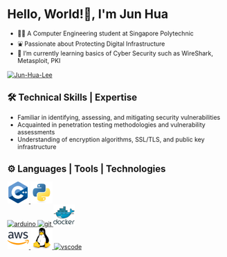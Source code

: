# Hello, World!👋, I'm Jun Hua

* 👨‍💻 A Computer Engineering student at Singapore Polytechnic
* ⛲ Passionate about Protecting Digital Infrastructure 
* 🌱 I’m currently learning basics of Cyber Security such as WireShark, Metasploit, PKI

<a href="https://linkedin.com/in/jun-hua-lee" target="blank">
  <img align="center" src="https://cdn.jsdelivr.net/gh/devicons/devicon@latest/icons/linkedin/linkedin-original.svg" alt="Jun-Hua-Lee" height="50" width="50" />
</a>

## 🛠️ Technical Skills | Expertise
* Familiar in identifying, assessing, and mitigating security vulnerabilities
* Acquainted in penetration testing methodologies and vulnerability assessments
* Understanding of encryption algorithms, SSL/TLS, and public key infrastructure

## ⚙️ Languages | Tools | Technologies  
<!-- Programming Languages -->
<a href="https://www.w3schools.com/cpp/" target="_blank" rel="noreferrer"> 
  <img src="https://raw.githubusercontent.com/devicons/devicon/master/icons/cplusplus/cplusplus-original.svg" alt="cplusplus" width="50" height="50"/>
</a>
<a href="https://www.python.org" target="_blank" rel="noreferrer"> 
  <img src="https://raw.githubusercontent.com/devicons/devicon/master/icons/python/python-original.svg" alt="python" width="50" height="50"/>
</a>
<br><!-- Development Tools -->
<a href="https://www.arduino.cc/" target="_blank" rel="noreferrer">
  <img src="https://cdn.worldvectorlogo.com/logos/arduino-1.svg" alt="arduino" width="50" height="50"/>
</a>
<a href="https://git-scm.com/" target="_blank" rel="noreferrer">
  <img src="https://www.vectorlogo.zone/logos/git-scm/git-scm-icon.svg" alt="git" width="50" height="50"/>
</a>
<a href="https://www.docker.com/" target="_blank" rel="noreferrer">
  <img src="https://raw.githubusercontent.com/devicons/devicon/master/icons/docker/docker-original-wordmark.svg" alt="docker" width="50" height="50"/>
</a>
<br><!-- Technologies/Platforms -->
<a href="https://aws.amazon.com" target="_blank" rel="noreferrer"> 
  <img src="https://raw.githubusercontent.com/devicons/devicon/master/icons/amazonwebservices/amazonwebservices-original-wordmark.svg" alt="aws" width="50" height="50"/>
</a>
<a href="https://www.linux.org/" target="_blank" rel="noreferrer">
  <img src="https://raw.githubusercontent.com/devicons/devicon/master/icons/linux/linux-original.svg" alt="linux" width="50" height="50"/>
</a>
<a href="https://www.mysql.com/" target="_blank" rel="noreferrer">
  <img src="https://cdn.jsdelivr.net/gh/devicons/devicon@latest/icons/vscode/vscode-original.svg" alt="vscode" width="50" height="50"/>
</a>
